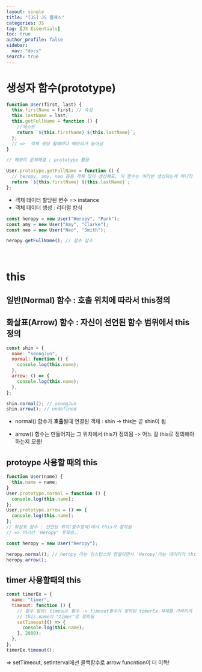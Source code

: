 ```yaml
---
layout: single
title: "[JS] JS 클래스"
categories: JS
tag: [JS Essentials]
toc: true
author_profile: false
sidebar:
  nav: "docs"
search: true
---
```


# 생성자 함수(prototype)

```js
function User(first, last) {
  this.firstName = first; // 속성
  this.lastName = last;
  this.getFullName = function () {
    //메소드
    return `${this.firstName} ${this.lastName}`;
  };
  // =>  객체 생성 될때마다 메모리가 늘어남
}

// 메모리 문제해결 : prototype 활용

User.prototype.getFullName = function () {
  // heropy, amy, neo 등등 객체 많이 생성해도, 이 함수는 여러번 생성되는게 아니라 '참조'만 됨! 메모리 관리 더 효율적
  return `${this.firstName} ${this.lastName}`;
};
```

- 객체 데이터 할당된 변수 => instance
- 객체 데이터 생성 : 리터럴 방식

```js
const heropy = new User("Heropy", "Park");
const amy = new User("Amy", "Clarke");
const neo = new User("Neo", "Smith");

heropy.getFullName(); // 함수 참조
```

<br>

# this

## 일반(Normal) 함수 : 호출 위치에 따라서 this정의

## 화살표(Arrow) 함수 : 자신이 선언된 함수 범위에서 this 정의

```js
const shin = {
  name: "seongJun",
  normal: function () {
    console.log(this.name);
  },
  arrow: () => {
    console.log(this.name);
  },
};

shin.normal(); // seongJun
shin.arrow(); // undefined
```

- normal() 함수가 **호출**될때 연결된 객체 : shin -> this는 곧 shin이 됨

- arrow() 함수는 만들어지는 그 위치에서 this가 정의됨 -> 어느 걸 this로 정의해야하는지 모름!

## protoype 사용할 때의 this

```js
function User(name) {
  this.name = name;
}
User.prototype.normal = function () {
  console.log(this.name);
};
User.prototype.arrow = () => {
  console.log(this.name);
};
// 화살표 함수 : 선언된 위치(함수영역)에서 this가 정의됨
// => 여기선 'Heropy' 못찾음..

const heropy = new User("Heropy");

heropy.normal(); // heropy 라는 인스턴스와 연결되면서 'Heropy'라는 데이터가 this.name으로 정의됨!
heropy.arrow();
```

## timer 사용할때의 this

```js
const timerEx = {
  name: "timer",
  timeout: function () {
    // 함수 범위: timeout 함수 -> timeout함수가 정의된 timerEx 객체를 가리키게 됨
    // this.name이 "timer"로 정의됨
    setTimeout(() => {
      console.log(this.name);
    }, 2000);
  },
};
timerEx.timeout();
```

=> setTimeout, setInterval에선 콜백함수로 arrow funcntion이 더 이득!
